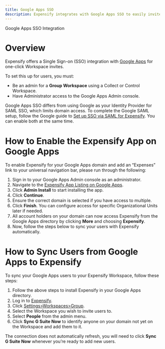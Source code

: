 ```yaml
---
title: Google Apps SSO
description: Expensify integrates with Google Apps SSO to easily invite users to your workspace.  
---
```

Google Apps SSO Integration
# Overview
Expensify offers a Single Sign-on (SSO) integration with [Google Apps](https://cloud.google.com/architecture/identity/single-sign-on) for one-click Workspace invites. 

To set this up for users, you must:

- Be an admin for a **Group Workspace** using a Collect or Control Workspace.
- Have Administrator access to the Google Apps Admin console.

Google Apps SSO differs from using Google as your Identity Provider for SAML SSO, which limits domain access. To complete the Google SAML setup, follow the Google guide to [Set up SSO via SAML for Expensify](https://support.google.com/a/answer/7371682). You can enable both at the same time.
# How to Enable the Expensify App on Google Apps
To enable Expensify for your Google Apps domain and add an “Expenses” link to your universal navigation bar, please run through the following:
1. Sign in to your Google Apps Admin console as an administrator.
2. Navigate to the [Expensify App Listing on Google Apps](https://workspace.google.com/marketplace/app/expensify/452047858523).
3. Click **Admin Install** to start installing the app.
4. Click **Continue**.
5. Ensure the correct domain is selected if you have access to multiple.
6. Click **Finish**. You can configure access for specific Organizational Units later if needed.
7. All account holders on your domain can now access Expensify from the Google Apps directory by clicking **More** and choosing **Expensify**.
8. Now, follow the steps below to sync your users with Expensify automatically.

# How to Sync Users from Google Apps to Expensify
To sync your Google Apps users to your Expensify Workspace, follow these steps:
1. Follow the above steps to install Expensify in your Google Apps directory.
2. Log in to [Expensify](https://www.expensify.com/).
3. Click [Settings>Workspaces>Group](https://www.expensify.com/admin_policies?param={"section":"group"}).
4. Select the Workspace you wish to invite users to.
5. Select **People** from the admin menu.
6. Click **Sync G Suite Now** to identify anyone on your domain not yet on the Workspace and add them to it. 

The connection does not automatically refresh, you will need to click **Sync G Suite Now** whenever you’re ready to add new users.

